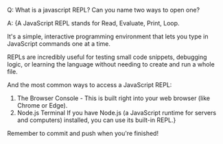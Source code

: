 Q: What is a javascript REPL? Can you name two ways to open one?

A: {A JavaScript REPL stands for Read, Evaluate, Print, Loop.

It's a simple, interactive programming environment that lets you type in JavaScript commands one at a time.

REPLs are incredibly useful for testing small code snippets, debugging logic, or learning the language without needing to create and run a whole file.

And the most common ways to access a JavaScript REPL:

1. The Browser Console - This is built right into your web browser (like Chrome or Edge). 
2. Node.js Terminal If you have Node.js (a JavaScript runtime for servers and computers) installed, you can use its built-in REPL.}


Remember to commit and push when you're finished!